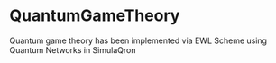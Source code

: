 # QuantumGameTheory
Quantum game theory has been implemented via EWL Scheme using Quantum Networks in SimulaQron 
